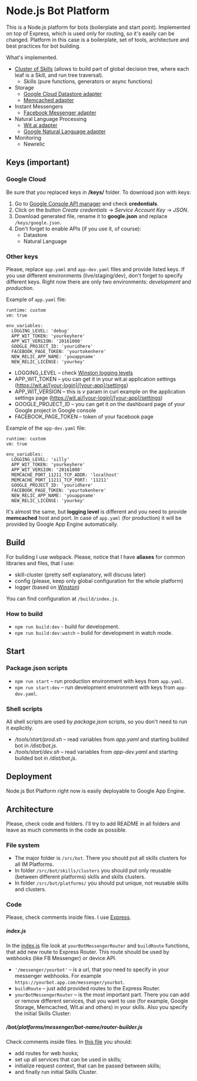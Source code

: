# Node.js Bot Platform

This is a Node.js platform for bots (boilerplate and start point). Implemented on top of Express, which is used only for routing, so it's easily can be changed. Platform in this case is a boilerplate, set of tools, architecture and best practices for bot building.

What's implemented.
 * [Cluster of Skills](https://github.com/evilai/nbp-skills-cluster) (allows to build part of global decision tree, where each leaf is a Skill, and run tree traversal).
   * Skills (pure functions, generators or async functions)
 * Storage
   * [Google Cloud Datastore adapter](https://github.com/evilai/nbp-adapter-google-datastore)
   * [Memcached adapter](https://github.com/evilai/nbp-adapter-memcached)
 * Instant Messengers
   * [Facebook Messenger adapter](https://github.com/evilai/nbp-adapter-fb-messenger)
 * Natural Language Processing
   * [Wit.ai adapter](https://github.com/evilai/nbp-adapter-wit)
   * [Google Natural Language adapter](https://github.com/evilai/nbp-adapter-google-natural-language)
 * Monitoring
   * Newrelic

## Keys (important)
### Google Cloud
Be sure that you replaced keys in **/keys/** folder. To download json with keys:
   1. Go to [Google Console API manager](https://console.cloud.google.com/apis/dashboard) and check **credentials**.
   2. Click on the button _Create credentials_ -> _Service Account Key_ -> _JSON_.
   3. Download generated file, rename it to **google.json** and replace `/keys/google.json`.
   4. Don't forget to enable APIs (if you use it, of course):
        * Datastore
        * Natural Language

### Other keys
Please, replace `app.yaml` and `app-dev.yaml` files and provide listed keys. If you use different environments (live/staging/dev), don't forget to specify different keys. Right now there are only two environments: _development_ and _production_.

Example of `app.yaml` file:
```
runtime: custom
vm: true

env_variables:
  LOGGING_LEVEL: 'debug'
  APP_WIT_TOKEN: 'yourkeyhere'
  APP_WIT_VERSION: '20161008'
  GOOGLE_PROJECT_ID: 'youridhere'
  FACEBOOK_PAGE_TOKEN: 'yourtokenhere'
  NEW_RELIC_APP_NAME: 'youappname'
  NEW_RELIC_LICENSE: 'yourkey'
```
* LOGGING_LEVEL – check [Winston logging levels](https://github.com/winstonjs/winston#logging-levels)
* APP_WIT_TOKEN – you can get it in your wit.ai application settings (https://wit.ai/[your-login]/[your-app]/settings)
* APP_WIT_VERSION – this is _v_ param in curl example on the application settings page (https://wit.ai/[your-login]/[your-app]/settings)
* GOOGLE_PROJECT_ID – you can get it on the dashboard page of your Google project in Google console
* FACEBOOK_PAGE_TOKEN – token of your facebook page

Example of the `app-dev.yaml` file:
```
runtime: custom
vm: true

env_variables:
  LOGGING_LEVEL: 'silly'
  APP_WIT_TOKEN: 'yourkeyhere'
  APP_WIT_VERSION: '20161008'
  MEMCACHE_PORT_11211_TCP_ADDR: 'localhost'
  MEMCACHE_PORT_11211_TCP_PORT: '11211'
  GOOGLE_PROJECT_ID: 'youridhere'
  FACEBOOK_PAGE_TOKEN: 'yourtokenhere'
  NEW_RELIC_APP_NAME: 'youappname'
  NEW_RELIC_LICENSE: 'yourkey' 
```
It's almost the same, but **logging level** is different and you need to provide **memcached** host and port. In case of `app.yaml` (for production) it will be provided by Google App Engine automatically.

## Build
For building I use webpack. Please, notice that I have **aliases** for common libraries and files, that I use:
* skill-cluster (pretty self explanatory, will discuss later)
* config (please, keep only global configuration for the whole platform)
* logger (based on [Winston](https://github.com/winstonjs/winston))

You can find configuration at `/build/index.js`.

### How to build
* ``npm run build:dev`` - build for development.
* ``npm run build:dev:watch`` – build for development in watch mode.

## Start
### Package.json scripts
* ``npm run start`` – run production environment with keys from `app.yaml`.
* ``npm run start:dev`` – run development environment with keys from `app-dev.yaml`.

### Shell scripts
All shell scripts are used by _package.json_ scripts, so you don't need to run it explicitly.
* _/tools/start/prod.sh_ – read variables from _app.yaml_ and starting builded bot in _/dist/bot.js_.
* _/tools/start/dev.sh_ – read variables from _app-dev.yaml_ and starting builded bot in _/dist/bot.js_.

## Deployment
Node.js Bot Platform right now is easily deployable to Google App Engine.

## Architecture
Please, check code and folders. I'll try to add README in all folders and leave as much comments in the code as possible.
### File system
* The major folder is `/src/bot`. There you should put all skills clusters for all IM Platforms.
* In folder `/src/bot/skills/clusters` you should put only reusable (between different platforms) skills and skills clusters.
* In folder `/src/bot/platforms/` you should put unique, not reusable skills and clusters.

### Code
Please, check comments inside files. I use [Express](http://expressjs.com/).

##### index.js
In the [index.js](https://github.com/evilai/nodejs-bot-platform/blob/master/src/index.js) file look at `yourBotMessengerRouter` and `buildRoute` functions, that add new route to Express Router. This route should be used by webhooks (like FB Messenger) or device API.

 * `'/messenger/yourbot'` – is a url, that you need to specify in your messenger webhooks. For example `https://yourbot.app.com/messenger/yourbot`.
 * `buildRoute` – just add provided routes to the Express Router.
 * `yourBotMessengerRouter` – is the most important part. There you can add or remove different services, that you want to use (for example, Google Storage, Memcached, Wit.ai and others) in your skills. Also you specify the initial Skills Cluster:
 
##### /bot/platforms/messenger/bot-name/router-builder.js
Check comments inside files. In [this file](https://github.com/evilai/nodejs-bot-platform/blob/master/src/bot/platforms/messenger/bot-name/router-builder.js) you should:
 * add routes for web hooks;
 * set up all services that can be used in skills;
 * initialize request context, that can be passed between skills;
 * and finally run initial Skills Cluster.
